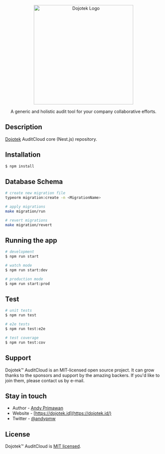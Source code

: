 <p align="center">
  <a href="http://dojotek.id/" target="blank"><img src="https://dojotek.id/content/images/size/w600/2020/04/dojotek-id-logo.png" width="320" alt="Dojotek Logo" /></a>
</p>

  <p align="center">A generic and holistic audit tool for your company collaborative efforts.</p>

## Description

[Dojotek](https://dojotek.id) AuditCloud core (Nest.js) repository.

## Installation

```bash
$ npm install
```

## Database Schema

```bash
# create new migration file
typeorm migration:create -n <MigrationName>

# apply migrations
make migration/run

# revert migrations
make migration/revert
```

## Running the app

```bash
# development
$ npm run start

# watch mode
$ npm run start:dev

# production mode
$ npm run start:prod
```

## Test

```bash
# unit tests
$ npm run test

# e2e tests
$ npm run test:e2e

# test coverage
$ npm run test:cov
```

## Support

Dojotek™ AuditCloud is an MIT-licensed open source project. It can grow thanks to the sponsors and support by the amazing backers. If you'd like to join them, please contact us by e-mail.

## Stay in touch

- Author - [Andy Primawan](https://www.linkedin.com/in/andy-primawan/)
- Website - [https://dojotek.id](https://dojotek.id/)
- Twitter - [@andypmw](https://twitter.com/andypmw)

## License

Dojotek™ AuditCloud is [MIT licensed](LICENSE).
